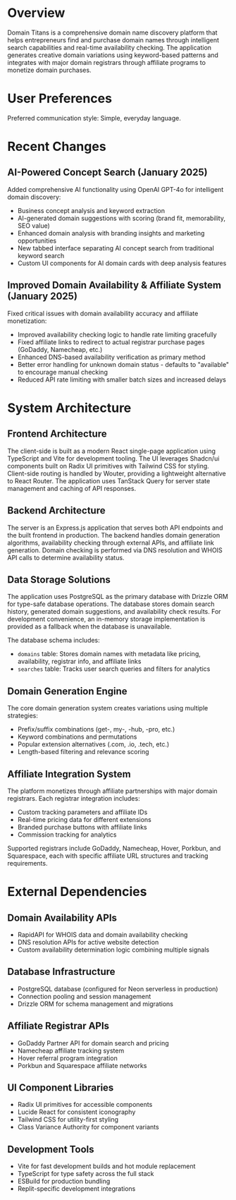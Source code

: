 # Overview

Domain Titans is a comprehensive domain name discovery platform that helps entrepreneurs find and purchase domain names through intelligent search capabilities and real-time availability checking. The application generates creative domain variations using keyword-based patterns and integrates with major domain registrars through affiliate programs to monetize domain purchases.

# User Preferences

Preferred communication style: Simple, everyday language.

# Recent Changes

## AI-Powered Concept Search (January 2025)
Added comprehensive AI functionality using OpenAI GPT-4o for intelligent domain discovery:
- Business concept analysis and keyword extraction
- AI-generated domain suggestions with scoring (brand fit, memorability, SEO value)
- Enhanced domain analysis with branding insights and marketing opportunities
- New tabbed interface separating AI concept search from traditional keyword search
- Custom UI components for AI domain cards with deep analysis features

## Improved Domain Availability & Affiliate System (January 2025)
Fixed critical issues with domain availability accuracy and affiliate monetization:
- Improved availability checking logic to handle rate limiting gracefully
- Fixed affiliate links to redirect to actual registrar purchase pages (GoDaddy, Namecheap, etc.)
- Enhanced DNS-based availability verification as primary method
- Better error handling for unknown domain status - defaults to "available" to encourage manual checking
- Reduced API rate limiting with smaller batch sizes and increased delays

# System Architecture

## Frontend Architecture
The client-side is built as a modern React single-page application using TypeScript and Vite for development tooling. The UI leverages Shadcn/ui components built on Radix UI primitives with Tailwind CSS for styling. Client-side routing is handled by Wouter, providing a lightweight alternative to React Router. The application uses TanStack Query for server state management and caching of API responses.

## Backend Architecture
The server is an Express.js application that serves both API endpoints and the built frontend in production. The backend handles domain generation algorithms, availability checking through external APIs, and affiliate link generation. Domain checking is performed via DNS resolution and WHOIS API calls to determine availability status.

## Data Storage Solutions
The application uses PostgreSQL as the primary database with Drizzle ORM for type-safe database operations. The database stores domain search history, generated domain suggestions, and availability check results. For development convenience, an in-memory storage implementation is provided as a fallback when the database is unavailable.

The database schema includes:
- `domains` table: Stores domain names with metadata like pricing, availability, registrar info, and affiliate links
- `searches` table: Tracks user search queries and filters for analytics

## Domain Generation Engine
The core domain generation system creates variations using multiple strategies:
- Prefix/suffix combinations (get-, my-, -hub, -pro, etc.)
- Keyword combinations and permutations
- Popular extension alternatives (.com, .io, .tech, etc.)
- Length-based filtering and relevance scoring

## Affiliate Integration System
The platform monetizes through affiliate partnerships with major domain registrars. Each registrar integration includes:
- Custom tracking parameters and affiliate IDs
- Real-time pricing data for different extensions
- Branded purchase buttons with affiliate links
- Commission tracking for analytics

Supported registrars include GoDaddy, Namecheap, Hover, Porkbun, and Squarespace, each with specific affiliate URL structures and tracking requirements.

# External Dependencies

## Domain Availability APIs
- RapidAPI for WHOIS data and domain availability checking
- DNS resolution APIs for active website detection
- Custom availability determination logic combining multiple signals

## Database Infrastructure
- PostgreSQL database (configured for Neon serverless in production)
- Connection pooling and session management
- Drizzle ORM for schema management and migrations

## Affiliate Registrar APIs
- GoDaddy Partner API for domain search and pricing
- Namecheap affiliate tracking system
- Hover referral program integration
- Porkbun and Squarespace affiliate networks

## UI Component Libraries
- Radix UI primitives for accessible components
- Lucide React for consistent iconography
- Tailwind CSS for utility-first styling
- Class Variance Authority for component variants

## Development Tools
- Vite for fast development builds and hot module replacement
- TypeScript for type safety across the full stack
- ESBuild for production bundling
- Replit-specific development integrations